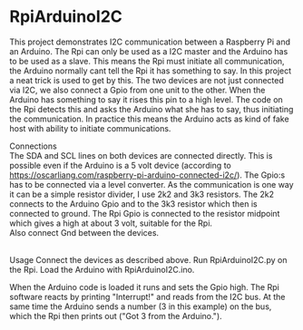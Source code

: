 # RpiArduinoI2C

This project demonstrates I2C communication between a Raspberry Pi and an Arduino. The Rpi can only be used as a I2C master and the Arduino has to be used as a slave. This means the Rpi must initiate all communication, the Arduino normally cant tell the Rpi it has something to say. In this project a neat trick is used to get by this. The two devices are not just connected via I2C, we also connect a Gpio from one unit to the other. When the Arduino has something to say it rises this pin to a high level. The code on the Rpi detects this and asks the Arduino what she has to say, thus initiating the communication. In practice this means the Arduino acts as kind of fake host with ability to initiate communications.

Connections<br>
The SDA and SCL lines on both devices are connected directly. This is possible even if the Arduino is a 5 volt device (according to https://oscarliang.com/raspberry-pi-arduino-connected-i2c/). The Gpio:s has to be connected via a level converter. As the communication is one way it can be a simple resistor divider, I use 2k2 and 3k3 resistors. The 2k2 connects to the Arduino Gpio and to the 3k3 resistor which then is connected to ground. The Rpi Gpio is connected to the resistor midpoint which gives a high at about 3 volt, suitable for the Rpi. <br>
Also connect Gnd between the devices. <br><br>

Usage
Connect the devices as described above. 
Run RpiArduinoI2C.py on the Rpi. 
Load the Arduino with RpiArduinoI2C.ino.

When the Arduino code is loaded it runs and sets the Gpio high. The Rpi software reacts by printing "Interrupt!" and reads from the I2C bus. At the same time the Arduino sends a number (3 in this example) on the bus, which the Rpi then prints out ("Got 3 from the Arduino."). 

